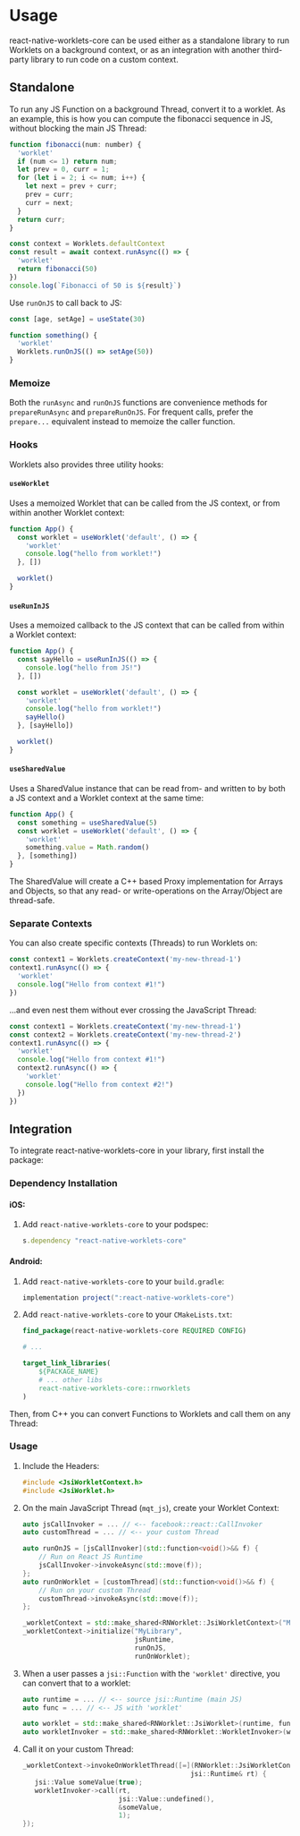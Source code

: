 # Usage

react-native-worklets-core can be used either as a standalone library to run Worklets on a background context, or as an integration with another third-party library to run code on a custom context.

## Standalone

To run any JS Function on a background Thread, convert it to a worklet. As an example, this is how you can compute the fibonacci sequence in JS, without blocking the main JS Thread:

```js
function fibonacci(num: number) {
  'worklet'
  if (num <= 1) return num;
  let prev = 0, curr = 1;
  for (let i = 2; i <= num; i++) {
    let next = prev + curr;
    prev = curr;
    curr = next;
  }
  return curr;
}

const context = Worklets.defaultContext
const result = await context.runAsync(() => {
  'worklet'
  return fibonacci(50)
})
console.log(`Fibonacci of 50 is ${result}`)
```

Use `runOnJS` to call back to JS:

```js
const [age, setAge] = useState(30)

function something() {
  'worklet'
  Worklets.runOnJS(() => setAge(50))
}
```

### Memoize

Both the `runAsync` and `runOnJS` functions are convenience methods for `prepareRunAsync` and `prepareRunOnJS`. For frequent calls, prefer the `prepare...` equivalent instead to memoize the caller function.

### Hooks

Worklets also provides three utility hooks:

#### `useWorklet`

Uses a memoized Worklet that can be called from the JS context, or from within another Worklet context:

```ts
function App() {
  const worklet = useWorklet('default', () => {
    'worklet'
    console.log("hello from worklet!")
  }, [])

  worklet()
}
```

#### `useRunInJS`

Uses a memoized callback to the JS context that can be called from within a Worklet context:

```ts
function App() {
  const sayHello = useRunInJS(() => {
    console.log("hello from JS!")
  }, [])

  const worklet = useWorklet('default', () => {
    'worklet'
    console.log("hello from worklet!")
    sayHello()
  }, [sayHello])

  worklet()
}
```

#### `useSharedValue`

Uses a SharedValue instance that can be read from- and written to by both a JS context and a Worklet context at the same time:

```ts
function App() {
  const something = useSharedValue(5)
  const worklet = useWorklet('default', () => {
    'worklet'
    something.value = Math.random()
  }, [something])
}
```

The SharedValue will create a C++ based Proxy implementation for Arrays and Objects, so that any read- or write-operations on the Array/Object are thread-safe.

### Separate Contexts

You can also create specific contexts (Threads) to run Worklets on:

```js
const context1 = Worklets.createContext('my-new-thread-1')
context1.runAsync(() => {
  'worklet'
  console.log("Hello from context #1!")
})
```

...and even nest them without ever crossing the JavaScript Thread:

```js
const context1 = Worklets.createContext('my-new-thread-1')
const context2 = Worklets.createContext('my-new-thread-2')
context1.runAsync(() => {
  'worklet'
  console.log("Hello from context #1!")
  context2.runAsync(() => {
    'worklet'
    console.log("Hello from context #2!")
  })
})
```

## Integration

To integrate react-native-worklets-core in your library, first install the package:

### Dependency Installation

#### iOS:

1. Add `react-native-worklets-core` to your podspec:
    ```ruby
    s.dependency "react-native-worklets-core"
    ```

#### Android:

1. Add `react-native-worklets-core` to your `build.gradle`:
    ```groovy
    implementation project(":react-native-worklets-core")
    ```
2. Add `react-native-worklets-core` to your `CMakeLists.txt`:
    ```CMake
    find_package(react-native-worklets-core REQUIRED CONFIG)

    # ...

    target_link_libraries(
        ${PACKAGE_NAME}
        # ... other libs
        react-native-worklets-core::rnworklets
    )
    ```

Then, from C++ you can convert Functions to Worklets and call them on any Thread:

### Usage

1. Include the Headers:
    ```cpp
    #include <JsiWorkletContext.h>
    #include <JsiWorklet.h>
    ```
2. On the main JavaScript Thread (`mqt_js`), create your Worklet Context:
    ```cpp
    auto jsCallInvoker = ... // <-- facebook::react::CallInvoker
    auto customThread = ... // <-- your custom Thread

    auto runOnJS = [jsCallInvoker](std::function<void()>&& f) {
        // Run on React JS Runtime
        jsCallInvoker->invokeAsync(std::move(f));
    };
    auto runOnWorklet = [customThread](std::function<void()>&& f) {
        // Run on your custom Thread
        customThread->invokeAsync(std::move(f));
    };

    _workletContext = std::make_shared<RNWorklet::JsiWorkletContext>("MyLibrary");
    _workletContext->initialize("MyLibrary",
                                jsRuntime,
                                runOnJS,
                                runOnWorklet);
    ```
3. When a user passes a `jsi::Function` with the `'worklet'` directive, you can convert that to a worklet:
   ```cpp
   auto runtime = ... // <-- source jsi::Runtime (main JS)
   auto func = ... // <-- JS with 'worklet'

   auto worklet = std::make_shared<RNWorklet::JsiWorklet>(runtime, func);
   auto workletInvoker = std::make_shared<RNWorklet::WorkletInvoker>(worklet);
   ```
4. Call it on your custom Thread:
   ```cpp
   _workletContext->invokeOnWorkletThread([=](RNWorklet::JsiWorkletContext*,
                                             jsi::Runtime& rt) {
      jsi::Value someValue(true);
      workletInvoker->call(rt,
                           jsi::Value::undefined(),
                           &someValue,
                           1);
   });
   ```

